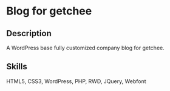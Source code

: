 # Blog for getchee
## Description
A WordPress base fully customized company blog for getchee.
## Skills
HTML5, CSS3, WordPress, PHP, RWD, JQuery, Webfont
